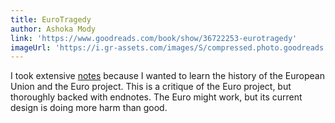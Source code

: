```yaml
---
title: EuroTragedy
author: Ashoka Mody
link: 'https://www.goodreads.com/book/show/36722253-eurotragedy'
imageUrl: 'https://i.gr-assets.com/images/S/compressed.photo.goodreads.com/books/1515948977l/36722253.jpg'
---
```


I took extensive [notes](/eurotragedy-glosur) because I wanted to learn the history of the European
Union and the Euro project. This is a critique of the Euro project, but thoroughly backed with
endnotes. The Euro might work, but its current design is doing more harm than good.
